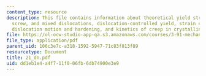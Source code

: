 ```yaml
---
content_type: resource
description: This file contains information about theoretical yield strength, eEdge,
  screw, and mixed dislocations, dislocation-controlled yield, strain energy in dislocations,
  dislocation motion and hardening, and kinetics of creep in crystalline materials.
file: https://ol-ocw-studio-app-qa.s3.amazonaws.com/courses/3-91-mechanical-behavior-of-plastics-spring-2007/dd1eb1e4a4f711f006fb6db74900e3e9_21_dn.pdf
file_type: application/pdf
parent_uid: 106c3e7c-a318-1592-5947-71c83f813f89
resourcetype: Document
title: 21_dn.pdf
uid: dd1eb1e4-a4f7-11f0-06fb-6db74900e3e9
---
```

